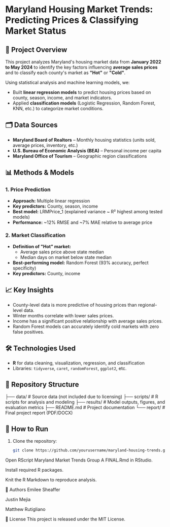 # Maryland Housing Market Trends: Predicting Prices & Classifying Market Status

## 📌 Project Overview
This project analyzes Maryland's housing market data from **January 2022 to May 2024** to identify the key factors influencing **average sales prices** and to classify each county's market as **"Hot"** or **"Cold"**.  

Using statistical analysis and machine learning models, we:
- Built **linear regression models** to predict housing prices based on county, season, income, and market indicators.
- Applied **classification models** (Logistic Regression, Random Forest, KNN, etc.) to categorize market conditions.

## 🗂 Data Sources
- **Maryland Board of Realtors** – Monthly housing statistics (units sold, average prices, inventory, etc.)
- **U.S. Bureau of Economic Analysis (BEA)** – Personal income per capita
- **Maryland Office of Tourism** – Geographic region classifications

## 📊 Methods & Models
### 1. **Price Prediction**
- **Approach:** Multiple linear regression
- **Key predictors:** County, season, income
- **Best model:** LRMPrice_1 (explained variance ~ R² highest among tested models)
- **Performance:** ~12% RMSE and ~7% MAE relative to average price

### 2. **Market Classification**
- **Definition of "Hot" market:**  
  - Average sales price above state median  
  - Median days on market below state median
- **Best-performing model:** Random Forest (93% accuracy, perfect specificity)
- **Key predictors:** County, income

## 📈 Key Insights
- County-level data is more predictive of housing prices than regional-level data.
- Winter months correlate with lower sales prices.
- Income has a significant positive relationship with average sales prices.
- Random Forest models can accurately identify cold markets with zero false positives.

## 🛠 Technologies Used
- **R** for data cleaning, visualization, regression, and classification
- Libraries: `tidyverse`, `caret`, `randomForest`, `ggplot2`, etc.

## 📂 Repository Structure
├── data/ # Source data (not included due to licensing)
├── scripts/ # R scripts for analysis and modeling
├── results/ # Model outputs, figures, and evaluation metrics
├── README.md # Project documentation
└── report/ # Final project report (PDF/DOCX)
## 🚀 How to Run
1. Clone the repository:
   ```bash
   git clone https://github.com/yourusername/maryland-housing-trends.git
Open RScript Maryland Market Trends Group A FINAL.Rmd in RStudio.

Install required R packages.

Knit the R Markdown to reproduce analysis.

📌 Authors
Emilee Sheaffer

Justin Mejia

Matthew Rutigliano

📄 License
This project is released under the MIT License.
